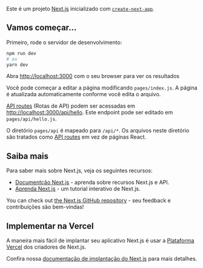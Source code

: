 Este é um projeto [Next.js](https://nextjs.org/) inicializado com [`create-next-app`](https://github.com/vercel/next.js/tree/canary/packages/create-next-app).

## Vamos começar...

Primeiro, rode o servidor de desenvolvimento:

```bash
npm run dev
# ou
yarn dev
```

Abra [http://localhost:3000](http://localhost:3000) com o seu browser para ver os resultados

Você pode começar a editar a página modificando `pages/index.js`. A página é atualizada automaticamente conforme você edita o arquivo.

[API routes](https://nextjs.org/docs/api-routes/introduction) (Rotas de API) podem ser acessadas em [http://localhost:3000/api/hello](http://localhost:3000/api/hello). Este endpoint pode ser editado em `pages/api/hello.js`.

O diretório `pages/api` é mapeado para `/api/*`.  Os arquivos neste diretório são tratados como [API routes](https://nextjs.org/docs/api-routes/introduction) em vez de páginas React.

## Saiba mais

Para saber mais sobre Next.js, veja os seguintes recursos:

- [Documentção Next.js](https://nextjs.org/docs) - aprenda sobre recursos Next.js e API.
- [Aprenda Next.js](https://nextjs.org/learn) - um tutorial interativo de Next.js.

You can check out [the Next.js GitHub repository](https://github.com/vercel/next.js/) - seu feedback e contribuições são bem-vindas!

## Implementar na Vercel

A maneira mais fácil de implantar seu aplicativo Next.js é usar a [Plataforma Vercel](https://vercel.com/new?utm_medium=default-template&filter=next.js&utm_source=create-next-app&utm_campaign=create-next-app-readme) dos criadores de Next.js.

Confira nossa [documentação de implantação do Next.js](https://nextjs.org/docs/deployment) para mais detalhes.
